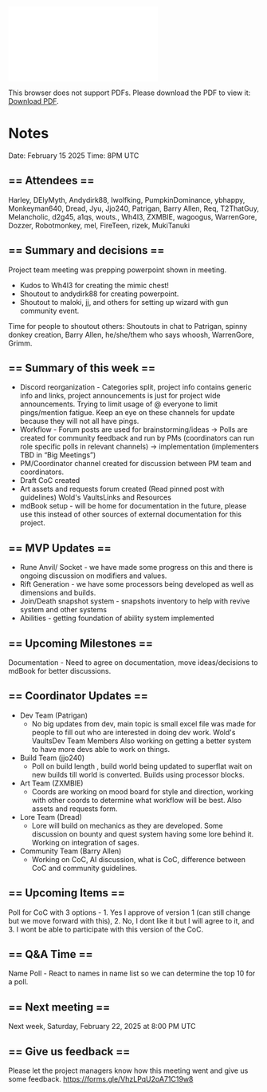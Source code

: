 <object data="../other-files/meeting-notes/2025-02-15-DD-Weekly-Update.pdf" type="application/pdf" width="700px" height="700px">
    <embed src="../other-files/meeting-notes/2025-02-15-DD-Weekly-Update.pdf">
        <p>This browser does not support PDFs. Please download the PDF to view it: <a href="../other-files/meeting-notes/2025-02-15-DD-Weekly-Update.pdf">Download PDF</a>.</p>
    </embed>
</object>

# Notes

Date: February 15 2025 Time: 8PM UTC

## == Attendees ==
Harley, DElyMyth, Andydirk88, Iwolfking, PumpkinDominance, ybhappy, Monkeyman640, Dread, Jyu, Jjo240, Patrigan, Barry Allen, Req, T2ThatGuy, Melancholic, d2g45, a1qs, wouts., Wh4l3, ZXMBIE, wagoogus, WarrenGore, Dozzer, Robotmonkey, mel, FireTeen, rizek, MukiTanuki

## == Summary and decisions ==
Project team meeting was prepping powerpoint shown in meeting. 

* Kudos to Wh4l3 for creating the mimic chest!
* Shoutout to andydirk88 for creating powerpoint.
* Shoutout to maloki, jj, and others for setting up wizard with gun community event. 

Time for people to shoutout others:
Shoutouts in chat to Patrigan, spinny donkey creation, Barry Allen, he/she/them who says whoosh, WarrenGore, Grimm.

## == Summary of this week == 
* Discord reorganization - Categories split, project info contains generic info and links, project announcements is just for project wide announcements. Trying to limit usage of @ everyone to limit pings/mention fatigue. Keep an eye on these channels for update because they will not all have pings. 
* Workflow - Forum posts are used for brainstorming/ideas -> Polls are created for community feedback and run by PMs (coordinators can run role specific polls in relevant channels) -> implementation (implementers TBD in “Big Meetings”)
* PM/Coordinator channel created for discussion between PM team and coordinators. 
* Draft CoC created
* Art assets and requests forum created (Read pinned post with guidelines) ⁠Wold's Vaults⁠Links and Resources 
* mdBook setup - will be home for documentation in the future, please use this instead of other sources of external documentation for this project. 

## == MVP Updates == 
* Rune Anvil/ Socket - we have made some progress on this and there is ongoing discussion on modifiers and values. 
* Rift Generation - we have some processors being developed as well as dimensions and builds. 
* Join/Death snapshot system - snapshots inventory to help with revive system and other systems
* Abilities - getting foundation of ability system implemented

## == Upcoming Milestones ==
Documentation - Need to agree on documentation, move ideas/decisions to mdBook for better discussions. 

## == Coordinator Updates ==

* Dev Team (Patrigan)
  * No big updates from dev, main topic is small excel file was made for people to fill out who are interested in doing dev work. ⁠Wold's Vaults⁠Dev Team Members Also working on getting a better system to have more devs able to work on things. 
* Build Team (jjo240)
  * Poll on build length , build world being updated to superflat wait on new builds till world is converted. Builds using processor blocks.
* Art Team (ZXMBIE)
  * Coords are working on mood board for style and direction, working with other coords to determine what workflow will be best. Also assets and requests form.
* Lore Team (Dread)
  * Lore will build on mechanics as they are developed. Some discussion on bounty and quest system having some lore behind it. Working on integration of sages. 
* Community Team (Barry Allen)
  * Working on CoC, AI discussion, what is CoC, difference between CoC and community guidelines. 

## == Upcoming Items ==
Poll for CoC with 3 options - 1. Yes I approve of version 1 (can still change but we move forward with this), 2. No, I dont like it but I will agree to it, and 3. I wont be able to participate with this version of the CoC.

## == Q&A Time ==
Name Poll - React to names in name list so we can determine the top 10 for a poll. 


## == Next meeting ==

Next week, Saturday, February 22, 2025 at 8:00 PM UTC

## == Give us feedback ==
Please let the project managers know how this meeting went and give us some feedback.
https://forms.gle/VhzLPqU2oA71C19w8
